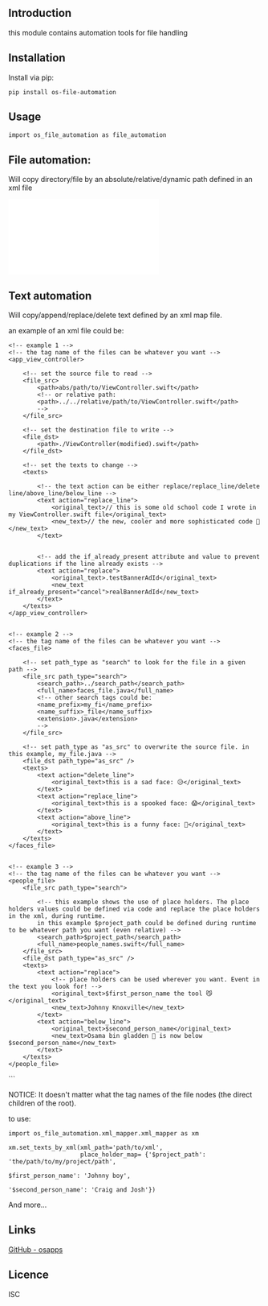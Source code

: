 Introduction
------------

this module contains automation tools for file handling

## Installation
Install via pip:

    pip install os-file-automation


## Usage       
        
    import os_file_automation as file_automation
    

## File automation:
   
Will copy directory/file by an absolute/relative/dynamic path defined in an xml file

![output](/file_mapper_xml_example.xml)
## Text automation

Will copy/append/replace/delete text defined by an xml map file.
     
an example of an xml file could be:
     
     
<root>

    <!-- example 1 -->
    <!-- the tag name of the files can be whatever you want -->
    <app_view_controller>

        <!-- set the source file to read -->
        <file_src>
            <path>abs/path/to/ViewController.swift</path>
            <!-- or relative path:
            <path>../../relative/path/to/ViewController.swift</path>
            -->
        </file_src>

        <!-- set the destination file to write -->
        <file_dst>
            <path>./ViewController(modified).swift</path>
        </file_dst>

        <!-- set the texts to change -->
        <texts>

            <!-- the text action can be either replace/replace_line/delete line/above_line/below_line -->
            <text action="replace_line">
                <original_text>// this is some old school code I wrote in my ViewController.swift file</original_text>
                <new_text>// the new, cooler and more sophisticated code 🤖</new_text>
            </text>


            <!-- add the if_already_present attribute and value to prevent duplications if the line already exists -->
            <text action="replace">
                <original_text>.testBannerAdId</original_text>
                <new_text if_already_present="cancel">realBannerAdId</new_text>
            </text>
        </texts>
    </app_view_controller>


    <!-- example 2 -->
    <!-- the tag name of the files can be whatever you want -->
    <faces_file>

        <!-- set path_type as "search" to look for the file in a given path -->
        <file_src path_type="search">
            <search_path>../search_path</search_path>
            <full_name>faces_file.java</full_name>
            <!-- other search tags could be:
            <name_prefix>my_fi</name_prefix>
            <name_suffix>_file</name_suffix>
            <extension>.java</extension>
            -->
        </file_src>

        <!-- set path_type as "as_src" to overwrite the source file. in this example, my_file.java -->
        <file_dst path_type="as_src" />
        <texts>
            <text action="delete_line">
                <original_text>this is a sad face: 😥</original_text>
            </text>
            <text action="replace_line">
                <original_text>this is a spooked face: 😱</original_text>
            </text>
            <text action="above_line">
                <original_text>this is a funny face: 👾</original_text>
            </text>
        </texts>
    </faces_file>


    <!-- example 3 -->
    <!-- the tag name of the files can be whatever you want -->
    <people_file>
        <file_src path_type="search">

            <!-- this example shows the use of place holders. The place holders values could be defined via code and replace the place holders in the xml, during runtime.
            in this example $project_path could be defined during runtime to be whatever path you want (even relative) -->
            <search_path>$project_path</search_path>
            <full_name>people_names.swift</full_name>
        </file_src>
        <file_dst path_type="as_src" />
        <texts>
            <text action="replace">
                <!-- place holders can be used wherever you want. Event in the text you look for! -->
                <original_text>$first_person_name the tool 😼</original_text>
                <new_text>Johnny Knoxville</new_text>
            </text>
            <text action="below_line">
                <original_text>$second_person_name</original_text>
                <new_text>Osama bin gladden 👳 is now below $second_person_name</new_text>
            </text>
        </texts>
    </people_file>

</root>
```
    
NOTICE: It doesn't matter what the tag names of the file nodes (the direct children of the root). 
    
to use:
    
    import os_file_automation.xml_mapper.xml_mapper as xm
 
    xm.set_texts_by_xml(xml_path='path/to/xml',
                        place_holder_map= {'$project_path': 'the/path/to/my/project/path',
                                                                      $first_person_name': 'Johnny boy',
                                                                     '$second_person_name': 'Craig and Josh'})
           

And more...


## Links
[GitHub - osapps](https://github.com/osfunapps)

## Licence
ISC